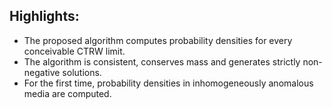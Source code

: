 ## Highlights:

* The proposed algorithm computes probability densities for every conceivable CTRW limit.
* The algorithm is consistent, conserves mass and generates strictly non-negative solutions.
* For the first time, probability densities in inhomogeneously anomalous media are computed.
